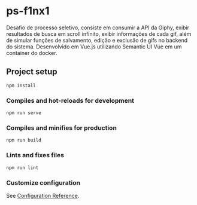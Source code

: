 # ps-f1nx1

Desafio de processo seletivo, consiste em consumir a API da Giphy, exibir resultados de busca em scroll infinito, exibir informações de cada gif, além de simular funções de salvamento, edição e exclusão de gifs no backend do sistema.
Desenvolvido em Vue.js utilizando Semantic UI Vue em um container do docker.

## Project setup
```
npm install
```

### Compiles and hot-reloads for development
```
npm run serve
```

### Compiles and minifies for production
```
npm run build
```

### Lints and fixes files
```
npm run lint
```

### Customize configuration
See [Configuration Reference](https://cli.vuejs.org/config/).
